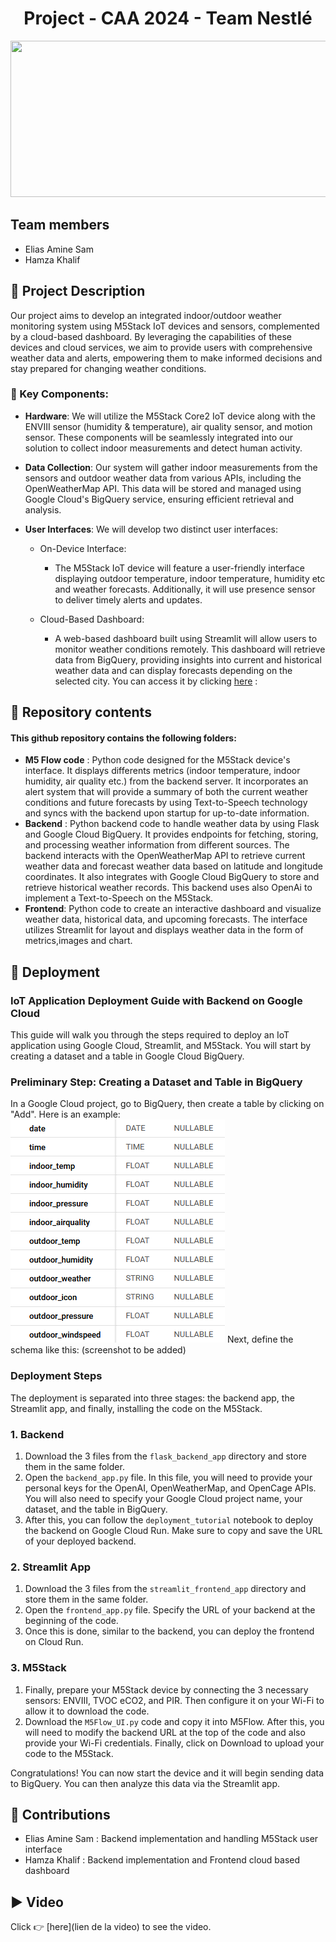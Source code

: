 <h1 align="center">Project - CAA 2024 - Team Nestlé</h1>
<p align="center">
<img src="https://www.rts.ch/2017/10/10/10/13/8987311.image" width="1000" height="250"/> <br>
 </p>
 
## Team members 
* Elias Amine Sam
* Hamza Khalif


## 🚧   Project Description  
Our project aims to develop an integrated indoor/outdoor weather monitoring system using M5Stack IoT devices and sensors, complemented by a cloud-based dashboard. By leveraging the capabilities of these devices and cloud services, we aim to provide users with comprehensive weather data and alerts, empowering them to make informed decisions and stay prepared for changing weather conditions.

### 🔑 Key Components:

* **Hardware**: We will utilize the M5Stack Core2 IoT device along with the ENVIII sensor (humidity & temperature), air quality sensor, and motion sensor. These components will be seamlessly integrated into our solution to collect indoor measurements and detect human activity.

* **Data Collection**: Our system will gather indoor measurements from the sensors and outdoor weather data from various APIs, including the OpenWeatherMap API. This data will be stored and managed using Google Cloud's BigQuery service, ensuring efficient retrieval and analysis.

* **User Interfaces**: We will develop two distinct user interfaces:
    - On-Device Interface: 
        - The M5Stack IoT device will feature a user-friendly interface displaying outdoor temperature, indoor temperature, humidity etc and weather forecasts. Additionally, it will use presence sensor to deliver timely alerts and updates.

    - Cloud-Based Dashboard: 
        - A web-based dashboard built using Streamlit will allow users to monitor weather conditions remotely. This dashboard will retrieve data from BigQuery, providing insights into current and historical weather data and can display forecasts depending on the selected city. 
You can access it by clicking [here](https://frontend-app-vm2g7tx3va-oa.a.run.app/) : 


## 📙  Repository contents

#### This github repository contains the following folders:
* **M5 Flow code** : Python code designed for the M5Stack device's interface. It displays differents metrics (indoor temperature, indoor humidity, air quality etc.) from the backend server. It incorporates an alert system that will provide a summary of both the current weather conditions and future forecasts by using Text-to-Speech technology and syncs with the backend upon startup for up-to-date information.
* **Backend** : Python backend code to handle weather data by using Flask and Google Cloud BigQuery. It provides endpoints for fetching, storing, and processing weather information from different sources. The backend interacts with the OpenWeatherMap API to retrieve current weather data and forecast weather data based on latitude and longitude coordinates. It also integrates with Google Cloud BigQuery to store and retrieve historical weather records. This backend uses also OpenAi to implement a Text-to-Speech on the M5Stack.
* **Frontend**: Python code to create an interactive dashboard and visualize weather data, historical data, and upcoming forecasts. The interface utilizes Streamlit for layout and displays weather data in the form of metrics,images and chart.

## 🚀   Deployment 
### IoT Application Deployment Guide with Backend on Google Cloud

This guide will walk you through the steps required to deploy an IoT application using Google Cloud, Streamlit, and M5Stack. You will start by creating a dataset and a table in Google Cloud BigQuery.

### Preliminary Step: Creating a Dataset and Table in BigQuery

In a Google Cloud project, go to BigQuery, then create a table by clicking on "Add". Here is an example: ![Creating Table in BigQuery](Images/Scheme.png)
Next, define the schema like this: (screenshot to be added)

### Deployment Steps

The deployment is separated into three stages: the backend app, the Streamlit app, and finally, installing the code on the M5Stack.

### 1. Backend

1. Download the 3 files from the `flask_backend_app` directory and store them in the same folder.
2. Open the `backend_app.py` file. In this file, you will need to provide your personal keys for the OpenAI, OpenWeatherMap, and OpenCage APIs. You will also need to specify your Google Cloud project name, your dataset, and the table in BigQuery.
3. After this, you can follow the `deployment_tutorial` notebook to deploy the backend on Google Cloud Run. Make sure to copy and save the URL of your deployed backend.

### 2. Streamlit App

1. Download the 3 files from the `streamlit_frontend_app` directory and store them in the same folder.
2. Open the `frontend_app.py` file. Specify the URL of your backend at the beginning of the code.
3. Once this is done, similar to the backend, you can deploy the frontend on Cloud Run.

### 3. M5Stack

1. Finally, prepare your M5Stack device by connecting the 3 necessary sensors: ENVIII, TVOC eCO2, and PIR. Then configure it on your Wi-Fi to allow it to download the code.
2. Download the `M5Flow_UI.py` code and copy it into M5Flow. After this, you will need to modify the backend URL at the top of the code and also provide your Wi-Fi credentials. Finally, click on Download to upload your code to the M5Stack.

Congratulations! You can now start the device and it will begin sending data to BigQuery. You can then analyze this data via the Streamlit app.

 

## 🤝   Contributions
* Elias Amine Sam : Backend implementation and handling M5Stack user interface
* Hamza Khalif : Backend implementation and Frontend cloud based dashboard

## ▶️   Video  
Click 👉 [here](lien de la video) to see the video. 
